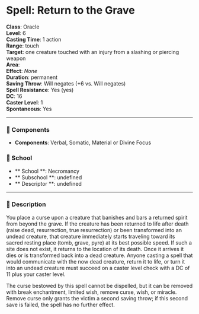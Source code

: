 
# Spell: Return to the Grave
**Class**: Oracle  
**Level**: 6  
**Casting Time**: 1 action  
**Range**: touch  
**Target**: one creature touched with an injury from a slashing or piercing weapon  
**Area**:   
**Effect**: _None_  
**Duration**: permanent  
**Saving Throw**: Will negates (+6 vs. Will negates)  
**Spell Resistance**: Yes (yes)  
**DC**: 16  
**Caster Level**: 1  
**Spontaneous**: Yes

---

### 🔮 Components
- **Components**: Verbal, Somatic, Material or Divine Focus

### 🏫 School
- ** School **: Necromancy
- ** Subschool **: undefined
- ** Descriptor **: undefined
---

### 📜 Description
You place a curse upon a creature that banishes and bars a returned spirit from beyond the grave. If the creature has been returned to life after death (raise dead, resurrection, true resurrection) or been transformed into an undead creature, that creature immediately starts traveling toward its sacred resting place (tomb, grave, pyre) at its best possible speed. If such a site does not exist, it returns to the location of its death. Once it arrives it dies or is transformed back into a dead creature. Anyone casting a spell that would communicate with the now dead creature, return it to life, or turn it into an undead creature must succeed on a caster level check with a DC of 11 plus your caster level. 

The curse bestowed by this spell cannot be dispelled, but it can be removed with break enchantment, limited wish, remove curse, wish, or miracle. Remove curse only grants the victim a second saving throw; if this second save is failed, the spell has no further effect.
